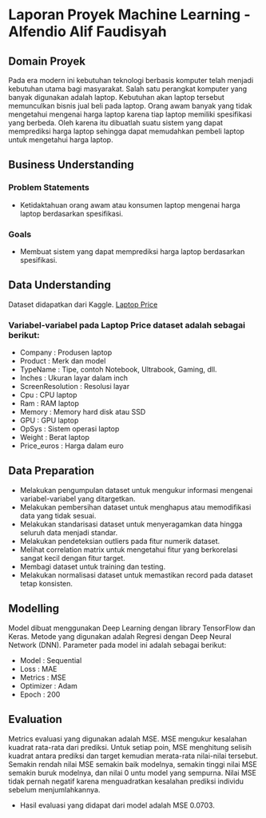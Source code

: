 # Laporan Proyek Machine Learning - Alfendio Alif Faudisyah

## Domain Proyek
Pada era modern ini kebutuhan teknologi berbasis komputer telah menjadi kebutuhan utama bagi masyarakat. Salah satu perangkat komputer yang banyak digunakan adalah laptop. Kebutuhan akan laptop tersebut memunculkan bisnis jual beli pada laptop. Orang awam banyak yang tidak mengetahui mengenai harga laptop karena tiap laptop memiliki spesifikasi yang berbeda. Oleh karena itu dibuatlah suatu sistem yang dapat memprediksi harga laptop sehingga dapat memudahkan pembeli laptop untuk mengetahui harga laptop.

## Business Understanding
### Problem Statements
- Ketidaktahuan orang awam atau konsumen laptop mengenai harga laptop berdasarkan spesifikasi.

### Goals
- Membuat sistem yang dapat memprediksi harga laptop berdasarkan spesifikasi.

## Data Understanding
Dataset didapatkan dari Kaggle. [Laptop Price](https://www.kaggle.com/datasets/muhammetvarl/laptop-price)

### Variabel-variabel pada Laptop Price dataset adalah sebagai berikut:
- Company : Produsen laptop
- Product : Merk dan model
- TypeName : Tipe, contoh Notebook, Ultrabook, Gaming, dll.
- Inches : Ukuran layar dalam inch
- ScreenResolution : Resolusi layar
- Cpu : CPU laptop
- Ram : RAM laptop
- Memory : Memory hard disk atau SSD
- GPU : GPU laptop
- OpSys : Sistem operasi laptop
- Weight : Berat laptop 
- Price_euros : Harga dalam euro

## Data Preparation
- Melakukan pengumpulan dataset untuk mengukur informasi mengenai variabel-variabel yang ditargetkan.
- Melakukan pembersihan dataset untuk menghapus atau memodifikasi data yang tidak sesuai.
- Melakukan standarisasi dataset untuk menyeragamkan data hingga seluruh data menjadi standar.
- Melakukan pendeteksian outliers pada fitur numerik dataset.
- Melihat correlation matrix untuk mengetahui fitur yang berkorelasi sangat kecil dengan fitur target.
- Membagi dataset untuk training dan testing.
- Melakukan normalisasi dataset untuk memastikan record pada dataset tetap konsisten.

## Modelling
Model dibuat menggunakan Deep Learning dengan library TensorFlow dan Keras. Metode yang digunakan adalah Regresi dengan Deep Neural Network (DNN). Parameter pada model ini adalah sebagai berikut:
- Model : Sequential
- Loss : MAE
- Metrics : MSE
- Optimizer : Adam
- Epoch : 200

## Evaluation
Metrics evaluasi yang digunakan adalah MSE. MSE mengukur kesalahan kuadrat rata-rata dari prediksi. Untuk setiap poin, MSE menghitung selisih kuadrat antara prediksi dan target kemudian merata-rata nilai-nilai tersebut. Semakin rendah nilai MSE semakin baik modelnya, semakin tinggi nilai MSE semakin buruk modelnya, dan nilai 0 untu model yang sempurna. Nilai MSE tidak pernah negatif karena menguadratkan kesalahan prediksi individu sebelum menjumlahkannya.

- Hasil evaluasi yang didapat dari model adalah MSE 0.0703.
